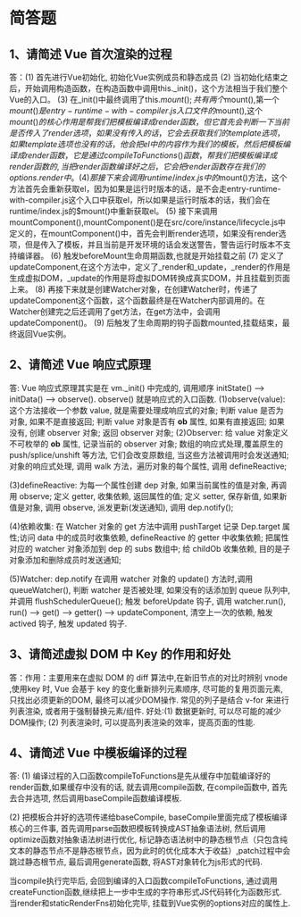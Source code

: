 # 简答题

## 1、请简述 Vue 首次渲染的过程

答：(1) 首先进行Vue初始化, 初始化Vue实例成员和静态成员
    (2) 当初始化结束之后，开始调用构造函数，在构造函数中调用this._init()，这个方法相当于我们整个Vue的入口。
    (3) 在_init()中最终调用了this.$mount(); 共有两个$mount(),第一个$mount()是entry-runtime-with-compiler.js入口文件的$mount(),这个$mount()的核心作用是帮我们把模板编译成render函数，但它首先会判断一下当前是否传入了render选项，如果没有传入的话，它会去获取我们的template选项，如果template选项也没有的话，他会把el中的内容作为我们的模板，然后把模板编译成render函数，它是通过compileToFunctions()函数，帮我们把模板编译成render函数的,当把render函数编译好之后，它会把render函数存在我们的options.render中。
    (4) 那接下来会调用runtime/index.js中的$mount()方法，这个方法首先会重新获取el，因为如果是运行时版本的话，是不会走entry-runtime-with-compiler.js这个入口中获取el，所以如果是运行时版本的话，我们会在runtime/index.js的$mount()中重新获取el。
    (5) 接下来调用mountComponent(),mountComponent()是在src/core/instance/lifecycle.js中定义的，在mountComponent()中，首先会判断render选项，如果没有render选项，但是传入了模板，并且当前是开发环境的话会发送警告，警告运行时版本不支持编译器。
    (6) 触发beforeMount生命周期函数,也就是开始挂载之前
    (7) 定义了updateComponent,在这个方法中，定义了_render和_update，_render的作用是生成虚拟DOM，_update的作用是将虚拟DOM转换成真实DOM，并且挂载到页面上来。
    (8) 再接下来就是创建Watcher对象，在创建Watcher时，传递了updateComponent这个函数，这个函数最终是在Watcher内部调用的。在Watcher创建完之后还调用了get方法，在get方法中，会调用updateComponent()。
    (9) 后触发了生命周期的钩子函数mounted,挂载结束，最终返回Vue实例。

## 2、请简述 Vue 响应式原理

答: Vue 响应式原理其实是在 vm._init() 中完成的, 调用顺序 initState() --> initData() --> observe(). observe() 就是响应式的入口函数.
(1)observe(value): 这个方法接收一个参数 value, 就是需要处理成响应式的对象; 判断 value 是否为对象, 如果不是直接返回; 判断 value 对象是否有 __ob__ 属性, 如果有直接返回; 如果没有, 创建 observer 对象; 返回 observer 对象;
(2)Observer: 给 value 对象定义不可枚举的 __ob__ 属性, 记录当前的 observer 对象; 数组的响应式处理,覆盖原生的 push/splice/unshift 等方法, 它们会改变原数组, 当这些方法被调用时会发送通知; 对象的响应式处理, 调用 walk 方法，遍历对象的每个属性, 调用 defineReactive;

(3)defineReactive: 为每一个属性创建 dep 对象, 如果当前属性的值是对象, 再调用 observe; 定义 getter, 收集依赖, 返回属性的值; 定义 setter, 保存新值, 如果新值是对象, 调用 observe, 派发更新(发送通知), 调用 dep.notify();

(4)依赖收集: 在 Watcher 对象的 get 方法中调用 pushTarget 记录 Dep.target 属性;访问 data 中的成员时收集依赖, defineReactive 的 getter 中收集依赖; 把属性对应的 watcher 对象添加到 dep 的 subs 数组中; 给 childOb 收集依赖, 目的是子对象添加和删除成员时发送通知;

(5)Watcher: dep.notify 在调用 watcher 对象的 update() 方法时,调用 queueWatcher(), 判断 watcher 是否被处理, 如果没有的话添加到 queue 队列中, 并调用 flushSchedulerQueue(); 触发 beforeUpdate 钩子, 调用 watcher.run(), run() --> get() --> getter() --> updateComponent, 清空上一次的依赖, 触发 actived 钩子, 触发 updated 钩子.

## 3、请简述虚拟 DOM 中 Key 的作用和好处

答：作用：主要用来在虚拟 DOM 的 diff 算法中,在新旧节点的对比时辨别 vnode ,使用key 时, Vue 会基于 key 的变化重新排列元素顺序, 尽可能的复用页面元素, 只找出必须更新的DOM, 最终可以减少DOM操作. 常见的列子是结合 v-for 来进行列表渲染, 或者用于强制替换元素/组件.
好处:(1) 数据更新时, 可以尽可能的减少DOM操作;
(2) 列表渲染时, 可以提高列表渲染的效率，提高页面的性能.

## 4、请简述 Vue 中模板编译的过程

答: (1) 编译过程的入口函数compileToFunctions是先从缓存中加载编译好的render函数,如果缓存中没有的话, 就去调用compile函数, 在compile函数中, 首先去合并选项, 然后调用baseCompile函数编译模板.

(2) 把模板合并好的选项传递给baseCompile, baseCompile里面完成了模板编译核心的三件事, 首先调用parse函数把模板转换成AST抽象语法树, 然后调用optimize函数对抽象语法树进行优化, 标记静态语法树中的静态根节点（只包含纯文本的静态节点不是静态根节点，因为此时的优化成本大于收益）,patch过程中会跳过静态根节点, 最后调用generate函数, 将AST对象转化为js形式的代码.

当compile执行完毕后, 会回到编译的入口函数compileToFunctions, 通过调用createFunction函数,继续把上一步中生成的字符串形式JS代码转化为函数形式. 当render和staticRenderFns初始化完毕, 挂载到Vue实例的options对应的属性上.
